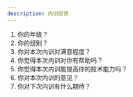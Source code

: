 ```yaml
---
description: 内训反馈
---
```


1. 你的年级？
2. 你的组别？
3. 你对本次内训对满意程度？
4. 你觉得本次内训对你有帮助吗？
5. 你觉得本次内训能提高你的技术能力吗？
6. 你对本次内训的意见？
7. 你对下次内训有什么期待？
